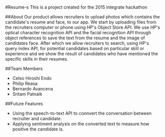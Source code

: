 #Resume-s
This is a project created for the 2015 integrate hackathon

##About
Our product allows recruiters to upload photos which contains the candidate's resume and face, to our app. We start by uploading files from the recruiters computer or phone using HP's Object Store API. We use HP's optical character recognition API and the facial recognition API through object references to save the text from the resume and the image of candidates face. After which we allow recruiters to search, using HP's query index API, for potential candidates based on particular skill or experience and we show the result of candidates who have mentioned the specific skills in their resumes.

##Team Members
* Celso Hiroshi Endo
* Philip Reasa  
* Bernardo Avancena
* Sritam Patnaik

##Future Features
* Using the speech-to-text API to connvert the conversation between recruiter and candidate.
* Applying sentiment analysis on the converted text to measure how positive the candidate is.
